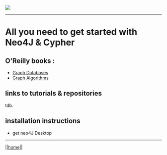 ![](/home/Logo_horizontal.png)

****

# All you need to get started with Neo4J & Cypher

## O'Reilly books : 
- [Graph Databases](/Neo4J_Cypher_resources/OreillyGraphDatabases/)
- [Graph Algorithms](/Neo4J_Cypher_resources/Neo4j_Graph_Algorithms.pdf/)

## links to tutorials & repositories
tdb.

## installation instructions

- get neo4J Desktop


****
||[home](https://whitelabgx.github.io/home/)||
